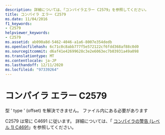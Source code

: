 ```yaml
---
description: 詳細については、「コンパイラエラー C2579」を参照してください。
title: コンパイラ エラー C2579
ms.date: 11/04/2016
f1_keywords:
- C2579
helpviewer_keywords:
- C2579
ms.assetid: ab090a8d-5462-4046-a1a6-8007e354dedb
ms.openlocfilehash: 6c71c0c8abb777f5e572122cf6fdd368af88c0d0
ms.sourcegitcommit: d6af41e42699628c3e2e6063ec7b03931a49a098
ms.translationtype: MT
ms.contentlocale: ja-JP
ms.lasthandoff: 12/11/2020
ms.locfileid: "97339264"
---
```

# <a name="compiler-error-c2579"></a>コンパイラ エラー C2579

型 ' type ' (offset) を解決できません。 ファイル内にある必要があります

C2579 は常に C4691 に従います。 詳細については、「 [コンパイラの警告 (レベル 1) C4691](../../error-messages/compiler-warnings/compiler-warning-level-1-c4691.md)」を参照してください。
